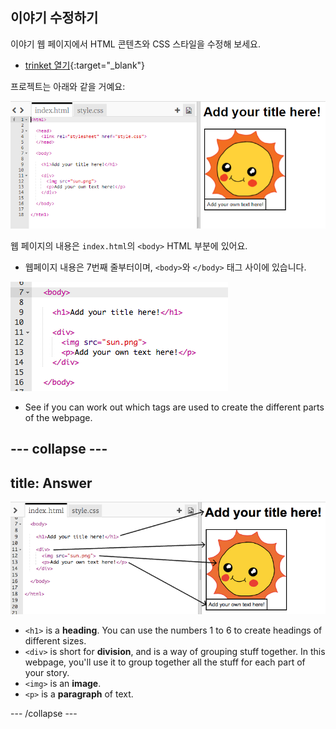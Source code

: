 ## 이야기 수정하기

이야기 웹 페이지에서 HTML 콘텐츠와 CSS 스타일을 수정해 보세요.

+ [trinket 열기](http://jumpto.cc/web-story){:target="_blank"}

프로젝트는 아래와 같을 거예요:

![스크린샷](images/story-starter.png)

웹 페이지의 내용은 `index.html`의 `<body>` HTML 부분에 있어요.

+ 웹페이지 내용은 7번째 줄부터이며, `<body>`와 `</body>` 태그 사이에 있습니다.

![스크린샷](images/story-html.png)

+ See if you can work out which tags are used to create the different parts of the webpage.

## \--- collapse \---

## title: Answer

![screenshot](images/story-elements.png)

+ `<h1>` is a **heading**. You can use the numbers 1 to 6 to create headings of different sizes.
+ `<div>` is short for **division**, and is a way of grouping stuff together. In this webpage, you'll use it to group together all the stuff for each part of your story.
+ `<img>` is an **image**.
+ `<p>` is a **paragraph** of text.

\--- /collapse \---